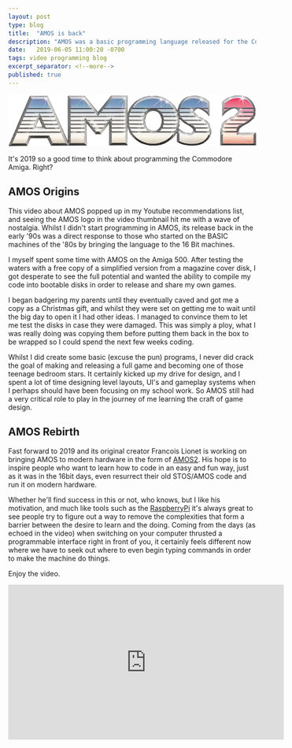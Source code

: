 ```yaml
---
layout: post
type: blog
title:  "AMOS is back"
description: "AMOS was a basic programming language released for the Commodore Amiga, so why talk about that in 2019?."
date:   2019-06-05 11:00:20 -0700
tags: video programming blog
excerpt_separator: <!--more-->
published: true
---
```


![AMOS2](/assets/amos2.png)

It's 2019 so a good time to think about programming the Commodore Amiga. Right?
<!--more-->

## AMOS Origins

This video about AMOS popped up in my Youtube recommendations list, and seeing the AMOS logo in the video thumbnail hit me with a wave of nostalgia. Whilst I didn't start programming in AMOS, its release back in the early '90s was a direct response to those who started on the BASIC machines of the '80s by bringing the language to the 16 Bit machines.

I myself spent some time with AMOS on the Amiga 500. After testing the waters with a free copy of a simplified version from a magazine cover disk, I got desperate to see the full potential and wanted the ability to compile my code into bootable disks in order to release and share my own games.

I began badgering my parents until they eventually caved and got me a copy as a Christmas gift, and whilst they were set on getting me to wait until the big day to open it I had other ideas. I managed to convince them to let me test the disks in case they were damaged. This was simply a ploy, what I was really doing was copying them before putting them back in the box to be wrapped so I could spend the next few weeks coding.

Whilst I did create some basic (excuse the pun) programs, I never did crack the goal of making and releasing a full game and becoming one of those teenage bedroom stars. It certainly kicked up my drive for design, and I spent a lot of time designing level layouts, UI's and gameplay systems when I perhaps should have been focusing on my school work. So AMOS still had a very critical role to play in the journey of me learning the craft of game design.

## AMOS Rebirth

Fast forward to 2019 and its original creator Francois Lionet is working on bringing AMOS to modern hardware in the form of [AMOS2](http://amos2.tech/en-us/). His hope is to inspire people who want to learn how to code in an easy and fun way, just as it was in the 16bit days, even resurrect their old STOS/AMOS code and run it on modern hardware.

Whether he'll find success in this or not, who knows, but I like his motivation, and much like tools such as the [RaspberryPi](https://www.raspberrypi.org/) it's always great to see people try to figure out a way to remove the complexities that form a barrier between the desire to learn and the doing. Coming from the days (as echoed in the video) when switching on your computer thrusted a programmable interface right in front of you, it certainly feels different now where we have to seek out where to even begin typing commands in order to make the machine do things.

Enjoy the video.

<iframe width="560" height="315" src="https://www.youtube.com/embed/Hs-QOu8EAWY" frameborder="0" allow="accelerometer; autoplay; encrypted-media; gyroscope; picture-in-picture" allowfullscreen></iframe>
